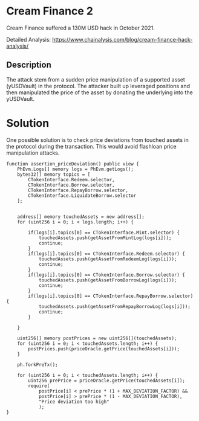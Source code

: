 # Cream Finance 2

Cream Finance suffered a 130M USD hack in October 2021.

Detailed Analysis: <https://www.chainalysis.com/blog/cream-finance-hack-analysis/>

## Description

The attack stem from a sudden price manipulation of a supported asset (yUSDVault) in the protocol.
The attacker built up leveraged positions and then manipulated the price of the asset by donating
the underlying into the yUSDVault.

# Solution

One possible solution is to check price deviations from touched assets in the protocol during the transaction.
This would avoid flashloan price manipulation attacks.

```solidity
function assertion_priceDeviation() public view {
    PhEvm.Logs[] memory logs = PhEvm.getLogs();
    bytes32[] memory topics = [
        CTokenInterface.Redeem.selector,
        CTokenInterface.Borrow.selector,
        CTokenInterface.RepayBorrow.selector,
        CTokenInterface.LiquidateBorrow.selector
    ];


    address[] memory touchedAssets = new address[];
    for (uint256 i = 0; i < logs.length; i++) {

        if(logs[i].topics[0] == CTokenInterface.Mint.selector) {
            touchedAssets.push(getAssetFromMintLog(logs[i]));
            continue;
        }
        if(logs[i].topics[0] == CTokenInterface.Redeem.selector) {
            touchedAssets.push(getAssetFromRedeemLog(logs[i]));
            continue;
        }
        if(logs[i].topics[0] == CTokenInterface.Borrow.selector) {
            touchedAssets.push(getAssetFromBorrowLog(logs[i]));
            continue;
        }
        if(logs[i].topics[0] == CTokenInterface.RepayBorrow.selector) {
            touchedAssets.push(getAssetFromRepayBorrowLog(logs[i]));
            continue;
        }

    }

    uint256[] memory postPrices = new uint256[](touchedAssets);
    for (uint256 i = 0; i < touchedAssets.length; i++) {
        postPrices.push(priceOracle.getPrice(touchedAssets[i]));
    }

    ph.forkPreTx();

    for (uint256 i = 0; i < touchedAssets.length; i++) {
        uint256 prePrice = priceOracle.getPrice(touchedAssets[i]);
        require(
            postPrice[i] < prePrice * (1 + MAX_DEVIATION_FACTOR) &&
            postPrice[i] > prePrice * (1 - MAX_DEVIATION_FACTOR),
            "Price deviation too high"
            );
}
```
